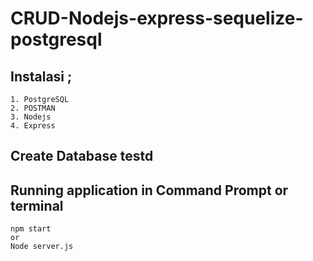 # CRUD-Nodejs-express-sequelize-postgresql

## Instalasi ; 
```
1. PostgreSQL
2. POSTMAN 
3. Nodejs
4. Express
```
## Create Database testd 

## Running application in Command Prompt or terminal

```
npm start
or
Node server.js
```
